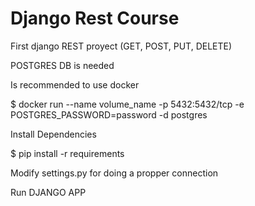 # Django Rest Course
First django REST proyect (GET, POST, PUT, DELETE)

POSTGRES DB is needed

Is recommended to use docker

$ docker run --name volume_name -p 5432:5432/tcp -e POSTGRES_PASSWORD=password -d postgres

Install Dependencies

$ pip install -r requirements

Modify settings.py for doing a propper connection

Run DJANGO APP
